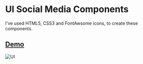 
<h1>UI Social Media Components</h1>

<p>I've used HTML5, CSS3 and FontAwsome icons, to create these components.</p>

<a href="http://ui-social.surge.sh/"><h2>Demo</h2></a>

![UI](https://user-images.githubusercontent.com/47828314/89130567-2b3a9100-d506-11ea-9aec-3d5d2ef9db20.png)
